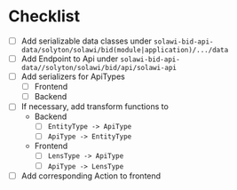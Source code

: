 # Checklist
- [ ] Add serializable data classes under ``` solawi-bid-api-data/solyton/solawi/bid(module|application)/.../data ```
- [ ] Add Endpoint to Api under ```solawi-bid-api-data//solyton/solawi/bid/api/solawi-api ```
- [ ] Add serializers for ApiTypes
  - [ ] Frontend
  - [ ] Backend
- [ ] If necessary, add transform functions to
  - Backend
    - [ ] ```EntityType -> ApiType ```
    - [ ] ```ApiType -> EntityType  ```
  - Frontend 
    - [ ] ```LensType -> ApiType```
    - [ ] ```ApiType -> LensType```
- [ ] Add corresponding Action to frontend